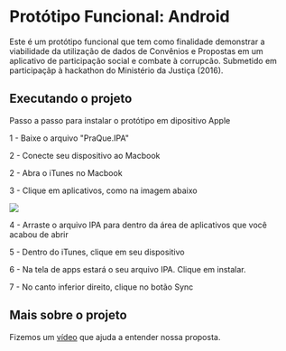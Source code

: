# Protótipo Funcional: Android

Este é um protótipo funcional que tem como finalidade demonstrar a viabilidade da utilização de dados de Convênios e Propostas em um aplicativo de participação social e combate à corrupcão. Submetido em participaçãp à hackathon do Ministério da Justiça (2016).

## Executando o projeto

Passo a passo para instalar o protótipo em dipositivo Apple

1 - Baixe o arquivo "PraQue.IPA"

2 - Conecte seu dispositivo ao Macbook

2 - Abra o iTunes no Macbook

3 - Clique em aplicativos, como na imagem abaixo

<img src="http://i.imgur.com/XSNVF4B.png">

4 - Arraste o arquivo IPA para dentro da área de aplicativos que você acabou de abrir

5 - Dentro do iTunes, clique em seu dispositivo

6 - Na tela de apps estará o seu arquivo IPA. Clique em instalar.

7 - No canto inferior direito, clique no botão Sync


## Mais sobre o projeto

Fizemos um [vídeo](https://www.youtube.com/watch?v=MeXjcsEGn9A) que ajuda a entender nossa proposta. 
